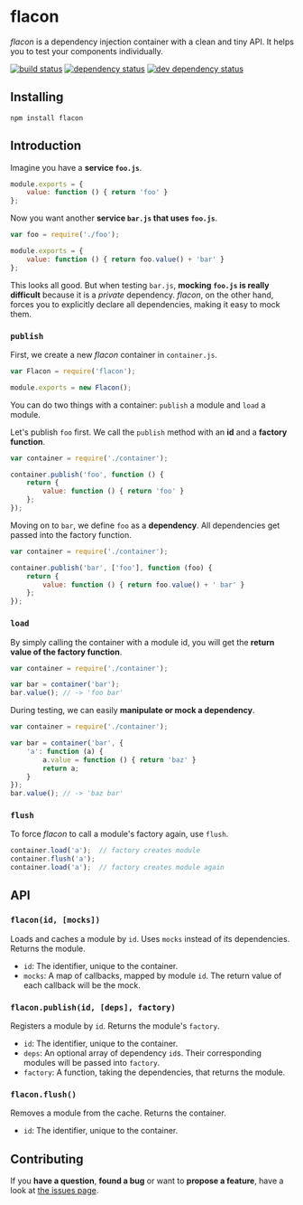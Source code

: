 # flacon

*flacon* is a dependency injection container with a clean and tiny API. It helps you to test your components individually.

[![build status](https://img.shields.io/travis/derhuerst/flacon.svg)](https://travis-ci.org/derhuerst/flacon)
[![dependency status](https://img.shields.io/david/derhuerst/flacon.svg)](https://david-dm.org/derhuerst/flacon#info=dependencies)
[![dev dependency status](https://img.shields.io/david/dev/derhuerst/flacon.svg)](https://david-dm.org/derhuerst/flacon#info=devDependencies)


## Installing

```
npm install flacon
```


## Introduction

Imagine you have a **service `foo.js`**.

```js
module.exports = {
	value: function () { return 'foo' }
};
```

Now you want another **service `bar.js` that uses `foo.js`**.

```js
var foo = require('./foo');

module.exports = {
	value: function () { return foo.value() + 'bar' }
};
```

This looks all good. But when testing `bar.js`, **mocking `foo.js` is really difficult** because it is a *private* dependency. *flacon*, on the other hand, forces you to explicitly declare all dependencies, making it easy to mock them.


### `publish`

First, we create a new *flacon* container in `container.js`.

```js
var Flacon = require('flacon');

module.exports = new Flacon();
```

You can do two things with a container: `publish` a module and `load` a module.

Let's publish `foo` first. We call the `publish` method with an **id** and a **factory function**.

```js
var container = require('./container');

container.publish('foo', function () {
	return {
		value: function () { return 'foo' }
	};
});
```

Moving on to `bar`, we define `foo` as a **dependency**. All dependencies get passed into the factory function.

```js
var container = require('./container');

container.publish('bar', ['foo'], function (foo) {
	return {
		value: function () { return foo.value() + ' bar' }
	};
});
```


### `load`

By simply calling the container with a module id, you will get the **return value of the factory function**.

```js
var container = require('./container');

var bar = container('bar');
bar.value(); // -> 'foo bar'
```

During testing, we can easily **manipulate or mock a dependency**.

```js
var container = require('./container');

var bar = container('bar', {
	'a': function (a) {
		a.value = function () { return 'baz' }
		return a;
	}
});
bar.value(); // -> 'baz bar'
```


### `flush`

To force *flacon* to call a module's factory again, use `flush`.

```js
container.load('a');  // factory creates module
container.flush('a');
container.load('a');  // factory creates module again
```



## API

### `flacon(id, [mocks])`

Loads and caches a module by `id`. Uses `mocks` instead of its dependencies. Returns the module.

- `id`: The identifier, unique to the container.
- `mocks`: A map of callbacks, mapped by module `id`. The return value of each callback will be the mock.

### `flacon.publish(id, [deps], factory)`

Registers a module by `id`. Returns the module's `factory`.

- `id`: The identifier, unique to the container.
- `deps`: An optional array of dependency `id`s. Their corresponding modules will be passed into `factory`.
- `factory`: A function, taking the dependencies, that returns the module.

### `flacon.flush()`

Removes a module from the cache. Returns the container.

- `id`: The identifier, unique to the container.



## Contributing

If you **have a question**, **found a bug** or want to **propose a feature**, have a look at [the issues page](https://github.com/derhuerst/flacon/issues).
